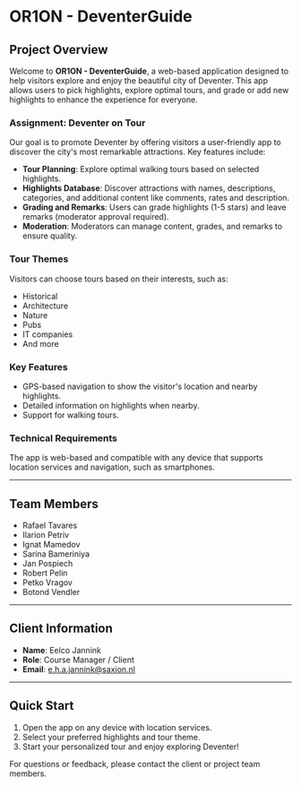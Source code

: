 # OR1ON - DeventerGuide

## Project Overview
Welcome to **OR1ON - DeventerGuide**, a web-based application designed to help visitors explore and enjoy the beautiful city of Deventer. 
This app allows users to pick highlights, explore optimal tours, and grade or add new highlights to enhance the experience for everyone.

### Assignment: Deventer on Tour
Our goal is to promote Deventer by offering visitors a user-friendly app to discover the city's most remarkable attractions. Key features include:
- **Tour Planning**: Explore optimal walking tours based on selected highlights.
- **Highlights Database**: Discover attractions with names, descriptions, categories, and additional content like comments, rates and description.
- **Grading and Remarks**: Users can grade highlights (1-5 stars) and leave remarks (moderator approval required).
- **Moderation**: Moderators can manage content, grades, and remarks to ensure quality.

### Tour Themes
Visitors can choose tours based on their interests, such as:
- Historical
- Architecture
- Nature
- Pubs
- IT companies
- And more

### Key Features
- GPS-based navigation to show the visitor's location and nearby highlights.
- Detailed information on highlights when nearby.
- Support for walking tours.

### Technical Requirements
The app is web-based and compatible with any device that supports location services and navigation, such as smartphones.

---

## Team Members
- Rafael Tavares
- Ilarion Petriv
- Ignat Mamedov
- Sarina Bameriniya
- Jan Pospiech
- Robert Pelin
- Petko Vragov
- Botond Vendler

---

## Client Information
- **Name**: Eelco Jannink
- **Role**: Course Manager / Client
- **Email**: [e.h.a.jannink@saxion.nl](mailto:e.h.a.jannink@saxion.nl)

---

## Quick Start
1. Open the app on any device with location services.
2. Select your preferred highlights and tour theme.
3. Start your personalized tour and enjoy exploring Deventer!

For questions or feedback, please contact the client or project team members.